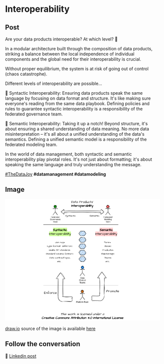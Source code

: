 # Interoperability

## Post

Are your data products interoperable? At which level? 🤔

In a modular architecture built through the composition of data products, striking a balance between the local independence of individual components and the global need for their interoperability is crucial.

Without proper equilibrium, the system is at risk of going out of control (chaos catastrophe).

Different levels of interoperability are possible...

🔗 Syntactic Interoperability: Ensuring data products speak the same language by focusing on data format and structure. It's like making sure everyone's reading from the same data playbook. Defining policies and rules to guarantee syntactic interoperability is a responsibility of the federated governance team.

💼 Semantic Interoperability: Taking it up a notch! Beyond structure, it's about ensuring a shared understanding of data meaning. No more data misinterpretation – it's all about a unified understanding of the data's semantics. Defining a unified semantic model is a responsibility of the federated modeling team.

In the world of data management, both syntactic and semantic interoperability play pivotal roles. It's not just about formatting; it's about speaking the same language and truly understanding the message.

[#TheDataJoy](https://www.linkedin.com/feed/hashtag/?keywords=thedatajoy) **#datamanagement #datamodeling**

## Image

![012-Interoperability.png](../images/012-Interoperability.png "Semantic Modelling")

[draw.io](https://app.diagrams.net/) source of the image is available [here](../images/012-Interoperability.drawio) 

## Follow the conversation

🔵 [Linkedin post](https://www.linkedin.com/feed/update/urn:li:activity:7131313977480900608/)


